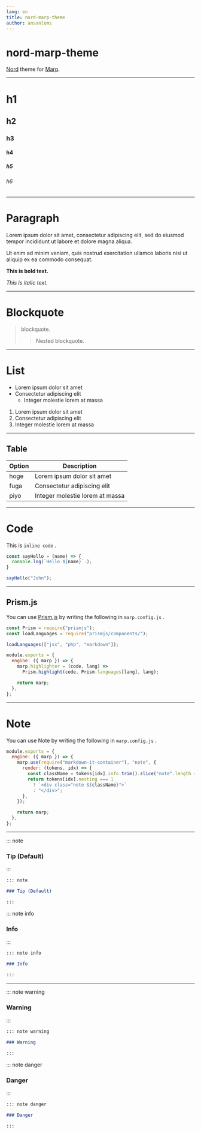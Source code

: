 ```yaml
---
lang: en
title: nord-marp-theme
author: ansanloms
---
```


# nord-marp-theme

[Nord](https://www.nordtheme.com/) theme for [Marp](https://marp.app/).

---

# h1

## h2

### h3

#### h4

##### h5

###### h6

---

# Paragraph

Lorem ipsum dolor sit amet, consectetur adipiscing elit, sed do eiusmod tempor incididunt ut labore et dolore magna aliqua.

Ut enim ad minim veniam, quis nostrud exercitation ullamco laboris nisi ut aliquip ex ea commodo consequat.

**This is bold text.**

_This is italic text._

---

# Blockquote

> blockquote.
>
> > Nested blockquote.

---

# List

- Lorem ipsum dolor sit amet
- Consectetur adipiscing elit
  - Integer molestie lorem at massa

1. Lorem ipsum dolor sit amet
2. Consectetur adipiscing elit
3. Integer molestie lorem at massa

---

## Table

| Option | Description                     |
| ------ | ------------------------------- |
| hoge   | Lorem ipsum dolor sit amet      |
| fuga   | Consectetur adipiscing elit     |
| piyo   | Integer molestie lorem at massa |

---

# Code

This is `inline code` .

```javascript
const sayHello = (name) => {
  console.log(`Hello ${name}`.);
}

sayHello("John");
```

---

## Prism.js

You can use [Prism.js](https://prismjs.com/) by writing the following in `marp.config.js` .

```javascript
const Prism = require("prismjs");
const loadLanguages = require("prismjs/components/");

loadLanguages(["jsx", "php", "markdown"]);

module.exports = {
  engine: ({ marp }) => {
    marp.highlighter = (code, lang) =>
      Prism.highlight(code, Prism.languages[lang], lang);

    return marp;
  },
};
```

<!--

Reference:

<https://github.com/highlightjs/highlightjs-structured-text/issues/9#issuecomment-686326994>

-->

---

# Note

You can use Note by writing the following in `marp.config.js` .

```javascript
module.exports = {
  engine: ({ marp }) => {
    marp.use(require("markdown-it-container"), "note", {
      render: (tokens, idx) => {
        const className = tokens[idx].info.trim().slice("note".length + 1);
        return tokens[idx].nesting === 1
          ? `<div class="note ${className}">`
          : "</div>";
      },
    });

    return marp;
  },
};
```

---

::: note

### Tip (Default)

:::

```markdown
::: note

### Tip (Default)

:::
```

::: note info

### Info

:::

```markdown
::: note info

### Info

:::
```

---

::: note warning

### Warning

:::

```markdown
::: note warning

### Warning

:::
```

::: note danger

### Danger

:::

```markdown
::: note danger

### Danger

:::
```
